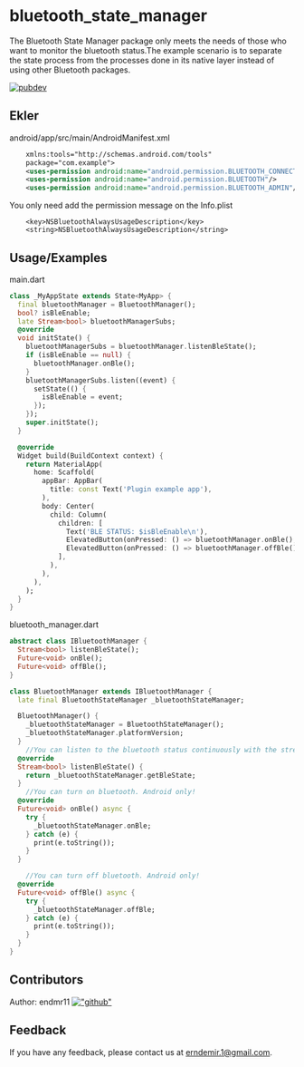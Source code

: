 # bluetooth_state_manager

The Bluetooth State Manager package only meets the needs of those who want to monitor the bluetooth status.The example scenario is to separate the state process from the processes done in its native layer instead of using other Bluetooth packages.

[![pubdev](https://img.shields.io/badge/pub-bluetooth_state_manager-blue)](https://pub.dev/packages/bluetooth_state_manager)

## Ekler

android/app/src/main/AndroidManifest.xml

```xml
    xmlns:tools="http://schemas.android.com/tools"
    package="com.example">
    <uses-permission android:name="android.permission.BLUETOOTH_CONNECT"/>
    <uses-permission android:name="android.permission.BLUETOOTH"/>
    <uses-permission android:name="android.permission.BLUETOOTH_ADMIN"/>
```

You only need add the permission message on the Info.plist

```
	<key>NSBluetoothAlwaysUsageDescription</key>
	<string>NSBluetoothAlwaysUsageDescription</string>
```

## Usage/Examples

main.dart

```dart
class _MyAppState extends State<MyApp> {
  final bluetoothManager = BluetoothManager();
  bool? isBleEnable;
  late Stream<bool> bluetoothManagerSubs;
  @override
  void initState() {
    bluetoothManagerSubs = bluetoothManager.listenBleState();
    if (isBleEnable == null) {
      bluetoothManager.onBle();
    }
    bluetoothManagerSubs.listen((event) {
      setState(() {
        isBleEnable = event;
      });
    });
    super.initState();
  }

  @override
  Widget build(BuildContext context) {
    return MaterialApp(
      home: Scaffold(
        appBar: AppBar(
          title: const Text('Plugin example app'),
        ),
        body: Center(
          child: Column(
            children: [
              Text('BLE STATUS: $isBleEnable\n'),
              ElevatedButton(onPressed: () => bluetoothManager.onBle(), child: const Text("On")),
              ElevatedButton(onPressed: () => bluetoothManager.offBle(), child: const Text("Off"))
            ],
          ),
        ),
      ),
    );
  }
}
```

bluetooth_manager.dart

```dart
abstract class IBluetoothManager {
  Stream<bool> listenBleState();
  Future<void> onBle();
  Future<void> offBle();
}

class BluetoothManager extends IBluetoothManager {
  late final BluetoothStateManager _bluetoothStateManager;

  BluetoothManager() {
    _bluetoothStateManager = BluetoothStateManager();
    _bluetoothStateManager.platformVersion;
  }
    //You can listen to the bluetooth status continuously with the stream method.
  @override
  Stream<bool> listenBleState() {
    return _bluetoothStateManager.getBleState;
  }
    //You can turn on bluetooth. Android only!
  @override
  Future<void> onBle() async {
    try {
      _bluetoothStateManager.onBle;
    } catch (e) {
      print(e.toString());
    }
  }

    //You can turn off bluetooth. Android only!
  @override
  Future<void> offBle() async {
    try {
      _bluetoothStateManager.offBle;
    } catch (e) {
      print(e.toString());
    }
  }
}
```

## Contributors

Author: endmr11 [!["github"](https://img.shields.io/badge/GitHub-100000?style=for-the-badge&logo=github&logoColor=white)](https://github.com/endmr11)

## Feedback

If you have any feedback, please contact us at erndemir.1@gmail.com.
